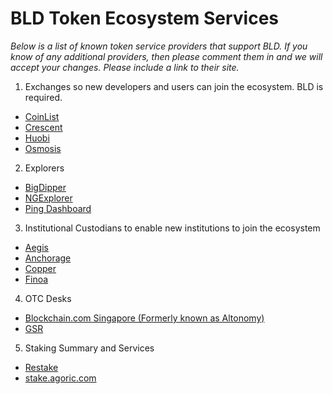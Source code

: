 # BLD Token Ecosystem Services

*Below is a list of known token service providers that support BLD. If you know of any additional providers, then please comment them in and we will accept your changes. Please include a link to their site.*

1. Exchanges so new developers and users can join the ecosystem. BLD is required. 
- [CoinList](https://coinlist.co/pro)
- [Crescent](https://crescent.network/)
- [Huobi](https://www.huobi.com/)
- [Osmosis](https://app.osmosis.zone/)

2. Explorers
- [BigDipper](https://bigdipper.live/agoric)
- [NGExplorer](https://agoric.explorers.guru/)
- [Ping Dashboard](https://ping.pub/agoric)

3. Institutional Custodians to enable new institutions to join the ecosystem
- [Aegis](https://www.aegiscustody.com/contact)
- [Anchorage](https://www.anchorage.com/get-started)
- [Copper](https://copper.co/)
- [Finoa](https://www.finoa.io/agoric)

4. OTC Desks
- [Blockchain.com Singapore (Formerly known as Altonomy)](https://www.blockchain.com/institutional)
- [GSR](https://www.gsr.io/trading/otc-trading/)

5. Staking Summary and Services
- [Restake](https://restake.app/agoric)
- [stake.agoric.com](https://stake.agoric.com/)
